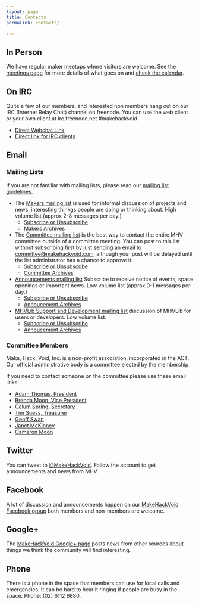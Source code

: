 ```yaml
---
layout: page
title: Contacts
permalink: contacts/

---
```


## In Person

We have regular maker meetups where visitors are welcome. See the [meetings page](meetings.html) for more details of what goes on and [check the calendar](https://www.google.com/calendar/embed?src=s9j75t8siijp625kfmjob13rv4%40group.calendar.google.com&ctz=Australia/Sydney).

## On IRC

Quite a few of our members, and interested non members hang out on our IRC (Internet Relay Chat) channel on freenode. You can use the web client or your own client at irc.freenode.net #makehackvoid

* [Direct Webchat Link](http://webchat.freenode.net/?channels=makehackvoid)
* [Direct link for IRC clients](irc://irc.freenode.net/makehackvoid)

## Email

### Mailing Lists

If you are not familiar with mailing lists, please read our [mailing list guidelines](http://wiki.makehackvoid.com/howto:mailing_list_guidelines).

* The [Makers mailing list](http://www.makehackvoid.com/mailman/listinfo/committee) is used for informal discussion of projects and news, interesting thinkgs people are doing or thinking about. High volume list (approx 2-8 messages per day.)
  * [Subscribe or Unsubscribe](http://www.makehackvoid.com/mailman/listinfo/makers)
  * [Makers Archives](http://www.makehackvoid.com/pipermail/makers/)
* The [Committee mailing list](http://www.makehackvoid.com/mailman/listinfo/committee) is the best way to contact the entire MHV committee outside of a committee meeting. You can post to this list without subscribing first by just sending an email to [committee@makehackvoid.com](committee@makehackvoid.com), although your post will be delayed until the list administrator has a chance to approve it.
  * [Subscribe or Unsubscribe](http://www.makehackvoid.com/mailman/listinfo/committee)
  * [Committee Archives](http://www.makehackvoid.com/pipermail/committee/)
* [Announcements mailing list](http://www.makehackvoid.com/mailman/listinfo/mhv-announce) Subscribe to receive notice of events, space openings or important news. Low volume list (approx 0-1 messages per day.)
  * [Subscribe or Unsubscribe](http://www.makehackvoid.com/mailman/listinfo/mhv-announce)
  * [Annoucement Archives](http://www.makehackvoid.com/pipermail/mhv-announce/)
* [MHVLib Support and Development mailing list](http://www.makehackvoid.com/mailman/listinfo/mhvlib) discussion of MHVLib for users or developers. Low volume list.
  * [Subscribe or Unsubscribe](http://www.makehackvoid.com/mailman/listinfo/mhvlib)
  * [Annoucement Archives](http://www.makehackvoid.com/pipermail/mhvlib/)

### Committee Members

Make, Hack, Void, Inc. is a non-profit association, incorporated in the ACT. Our official administrative body is a committee elected by the membership.

If you need to contact someone on the committee please use these email links:

* [Adam Thomas, President](mailto:president@makehackvoid.com)
* [Brenda Moon, Vice President](mailto:vicepresident@makehackvoid.com)
* [Calum Spring, Secretary](mailto:secretary@makehackvoid.com)
* [Tim Suess, Treasurer](mailto:treasurer@makehackvoid.com)
* [Geoff Swan](shinobi.jack@gmail.com)
* [Janet McKinney](mailto:janetmckin@gmail.com)
* [Cameron Moon](mailto:cameron@moon.net.au)

## Twitter

You can tweet to [@MakeHackVoid](https://twitter.com/MakeHackVoid). Follow the account to get announcements and news from MHV.

## Facebook

A lot of discussion and announcements happen on our [MakeHackVoid Facebook group](http://www.facebook.com/#!/group.php?gid=357947732276) both members and non-members are welcome.

## Google+

The [MakeHackVoid Google+ page](https://plus.google.com/b/115335799936532561135/115335799936532561135/posts) posts news from other sources about things we think the community will find interesting.

## Phone

There is a phone in the space that members can use for local calls and emergencies. It can be hard to hear it ringing if people are busy in the space. Phone: (02) 6112 6880.
